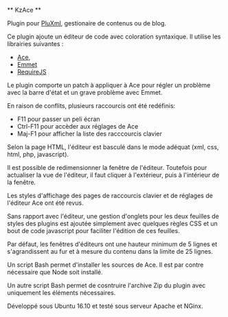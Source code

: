 ** KzAce **

Plugin pour [PluXml](http://pluxml.org), gestionaire de contenus ou de blog.

Ce plugin ajoute un éditeur de code avec coloration syntaxique.
Il utilise les librairies suivantes :

* [Ace](https://ace.c9.io/),
* [Emmet](https://docs.emmet.io/)
* [RequireJS](http://requirejs.org)

Le plugin comporte un patch à appliquer à Ace pour régler un problème avec la barre d'état et un grave problème avec Emmet.

En raison de conflits, plusieurs raccourcis ont été redéfinis:

* F11 pour passer un peli écran
* Ctrl-F11 pour accèder aux réglages de Ace
* Maj-F1 pour afficher la liste des racccourcis clavier

Selon la page HTML, l'éditeur est basculé dans le mode adéquat (xml, css, html, php, javascript).

Il est possible de redimensionner la fenêtre de l'éditeur. Toutefois pour actualiser la vue de l'éditeur, il faut cliquer à l'extérieur, puis à l'intérieur de la fenêtre.

Les styles d'affichage des pages de raccourcis clavier et de réglages de l'éditeur Ace ont été revus.

Sans rapport avec l'éditeur, une gestion d'onglets pour les deux feuilles de styles des plugins est ajoutée simplement avec quelques règles CSS et un bout de code javascript pour faciliter l'édition de ces feuilles.

Par défaut, les fenêtres d'éditeurs ont une hauteur minimum de 5 lignes et s'agrandissent au fur et à mesure du contenu dans la limite de 25 lignes.

Un script Bash permet d'installer les sources de Ace. Il est par contre nécessaire que Node soit installé.

Un autre script Bash permet de cosntruire l'archive Zip du plugin avec uniquement les éléments nécessaires.

Développé sous Ubuntu 16.10 et testé sous serveur Apache et NGinx.